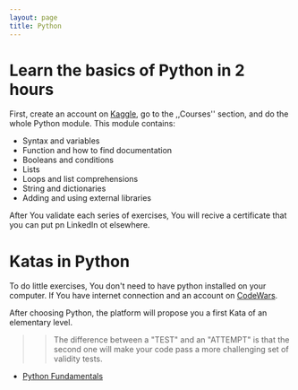 ```yaml
---
layout: page
title: Python
---
```



# Learn the basics of Python in 2 hours

First, create an account on [Kaggle](https://kaggle.com), go to the ,,Courses'' section, and do the whole Python module. This module contains: 

- Syntax and variables
- Function and how to find documentation
- Booleans and conditions
- Lists
- Loops and list comprehensions
- String and dictionaries
- Adding and using external libraries

After You validate each series of exercises, You will recive a certificate that you can put pn LinkedIn ot elsewhere.

# Katas in Python

To do little exercises, You don't need to have python installed on your computer. 
If You have internet connection and an account on [CodeWars](https://www.codewars.com/).

After choosing Python, the platform will propose you a first Kata of an elementary level. 
>> The difference between a "TEST" and an "ATTEMPT" is that the second one will make your code pass a more challenging set of validity tests.

- [Python Fundamentals]()

